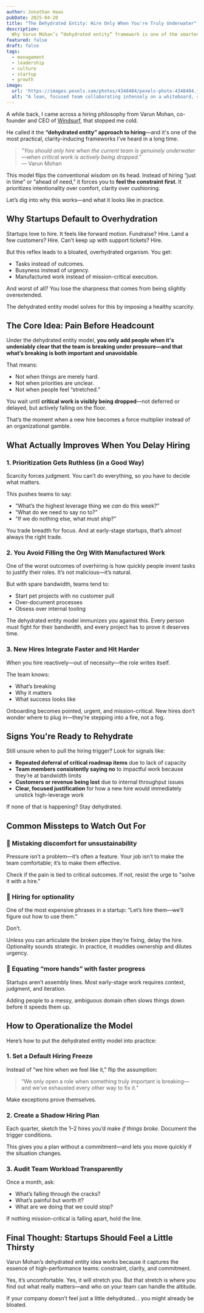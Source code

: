 ```yaml
---
author: Jonathan Haas
pubDate: 2025-04-20
title: "The Dehydrated Entity: Hire Only When You're Truly Underwater"
description: 
  Why Varun Mohan’s “dehydrated entity” framework is one of the smartest ways to think about hiring pressure, prioritization, and company clarity
featured: false
draft: false
tags:
  - management
  - leadership
  - culture
  - startup
  - growth
image:
  url: 'https://images.pexels.com/photos/4348404/pexels-photo-4348404.jpeg?auto=compress&cs=tinysrgb&w=1260&h=750&dpr=2'
  alt: "A lean, focused team collaborating intensely on a whiteboard, symbolizing the urgency-driven nature of lean startups"
---
```


A while back, I came across a hiring philosophy from Varun Mohan, co-founder and CEO of [Windsurf](https://www.windsurf.com), that stopped me cold.

He called it the **“dehydrated entity” approach to hiring**—and it's one of the most practical, clarity-inducing frameworks I’ve heard in a long time.

> *"You should only hire when the current team is genuinely underwater—when critical work is actively being dropped."*  
> — Varun Mohan

This model flips the conventional wisdom on its head. Instead of hiring “just in time” or “ahead of need,” it forces you to **feel the constraint first**. It prioritizes intentionality over comfort, clarity over cushioning.

Let’s dig into why this works—and what it looks like in practice.

## Why Startups Default to Overhydration

Startups love to hire. It feels like forward motion. Fundraise? Hire. Land a few customers? Hire. Can’t keep up with support tickets? Hire.

But this reflex leads to a bloated, overhydrated organism. You get:

- Tasks instead of outcomes.
- Busyness instead of urgency.
- Manufactured work instead of mission-critical execution.

And worst of all? You lose the sharpness that comes from being slightly overextended.

The dehydrated entity model solves for this by imposing a healthy scarcity.

## The Core Idea: Pain Before Headcount

Under the dehydrated entity model, **you only add people when it's undeniably clear that the team is breaking under pressure—and that what’s breaking is both important and unavoidable**.

That means:

- Not when things are merely hard.
- Not when priorities are unclear.
- Not when people feel “stretched.”

You wait until **critical work is visibly being dropped**—not deferred or delayed, but actively falling on the floor.

That’s the moment when a new hire becomes a force multiplier instead of an organizational gamble.

## What Actually Improves When You Delay Hiring

### 1. Prioritization Gets Ruthless (in a Good Way)

Scarcity forces judgment. You can’t do everything, so you have to decide what matters.

This pushes teams to say:

- “What’s the highest leverage thing we *can* do this week?”
- “What do we need to say no to?”
- “If we do nothing else, what must ship?”

You trade breadth for focus. And at early-stage startups, that’s almost always the right trade.

### 2. You Avoid Filling the Org With Manufactured Work

One of the worst outcomes of overhiring is how quickly people invent tasks to justify their roles. It’s not malicious—it’s natural.

But with spare bandwidth, teams tend to:

- Start pet projects with no customer pull
- Over-document processes
- Obsess over internal tooling

The dehydrated entity model immunizes you against this. Every person must fight for their bandwidth, and every project has to prove it deserves time.

### 3. New Hires Integrate Faster and Hit Harder

When you hire reactively—out of necessity—the role writes itself.

The team knows:

- What’s breaking
- Why it matters
- What success looks like

Onboarding becomes pointed, urgent, and mission-critical. New hires don’t wonder where to plug in—they’re stepping into a fire, not a fog.

## Signs You're Ready to Rehydrate

Still unsure when to pull the hiring trigger? Look for signals like:

- **Repeated deferral of critical roadmap items** due to lack of capacity
- **Team members consistently saying no** to impactful work because they’re at bandwidth limits
- **Customers or revenue being lost** due to internal throughput issues
- **Clear, focused justification** for how a new hire would immediately unstick high-leverage work

If none of that is happening? Stay dehydrated.

## Common Missteps to Watch Out For

### 🚫 Mistaking discomfort for unsustainability

Pressure isn’t a problem—it’s often a feature. Your job isn’t to make the team comfortable; it’s to make them effective.

Check if the pain is tied to critical outcomes. If not, resist the urge to "solve it with a hire."

### 🚫 Hiring for optionality

One of the most expensive phrases in a startup: “Let’s hire them—we’ll figure out how to use them.”

Don’t.

Unless you can articulate the broken pipe they’re fixing, delay the hire. Optionality sounds strategic. In practice, it muddies ownership and dilutes urgency.

### 🚫 Equating “more hands” with faster progress

Startups aren’t assembly lines. Most early-stage work requires context, judgment, and iteration.

Adding people to a messy, ambiguous domain often slows things down before it speeds them up.

## How to Operationalize the Model

Here’s how to put the dehydrated entity model into practice:

### 1. Set a Default Hiring Freeze

Instead of “we hire when we feel like it,” flip the assumption:

> “We only open a role when something truly important is breaking—and we’ve exhausted every other way to fix it.”

Make exceptions prove themselves.

### 2. Create a Shadow Hiring Plan

Each quarter, sketch the 1–2 hires you’d make *if things broke*. Document the trigger conditions.

This gives you a plan without a commitment—and lets you move quickly if the situation changes.

### 3. Audit Team Workload Transparently

Once a month, ask:

- What’s falling through the cracks?
- What’s painful but worth it?
- What are we doing that we could stop?

If nothing mission-critical is falling apart, hold the line.

## Final Thought: Startups Should Feel a Little Thirsty

Varun Mohan’s dehydrated entity idea works because it captures the essence of high-performance teams: constraint, clarity, and commitment.

Yes, it’s uncomfortable. Yes, it will stretch you. But that stretch is where you find out what really matters—and who on your team can handle the altitude.

If your company doesn’t feel just a little dehydrated… you might already be bloated.

